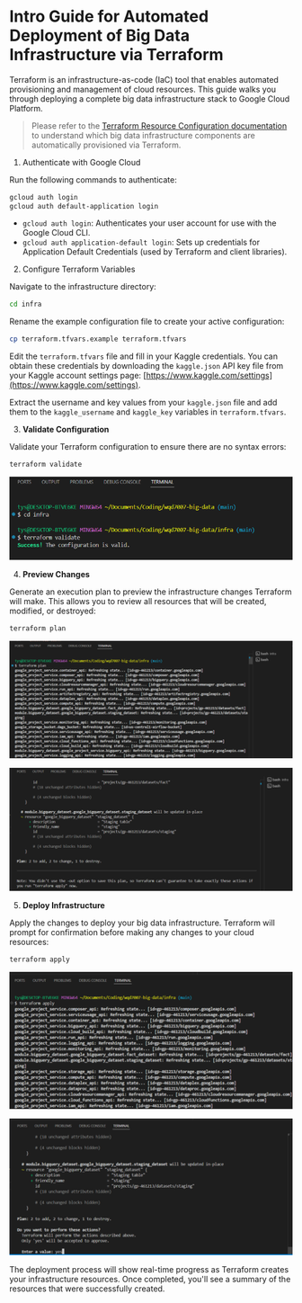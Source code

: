 # Intro Guide for Automated Deployment of Big Data Infrastructure via Terraform

Terraform is an infrastructure-as-code (IaC) tool that enables automated provisioning and management of cloud resources. This guide walks you through deploying a complete big data infrastructure stack to Google Cloud Platform.

> Please refer to the [Terraform Resource Configuration documentation](./README.md) to understand which big data infrastructure components are automatically provisioned via Terraform.

1. Authenticate with Google Cloud

Run the following commands to authenticate:

```
gcloud auth login
gcloud auth default-application login
```

- `gcloud auth login`: Authenticates your user account for use with the Google Cloud CLI.
- `gcloud auth application-default login`: Sets up credentials for Application Default Credentials (used by Terraform and client libraries).

2. Configure Terraform Variables

Navigate to the infrastructure directory:

```bash
cd infra
```

Rename the example configuration file to create your active configuration:

```bash
cp terraform.tfvars.example terraform.tfvars
```

Edit the `terraform.tfvars` file and fill in your Kaggle credentials. You can obtain these credentials by downloading the `kaggle.json` API key file from your Kaggle account settings page:  [https://www.kaggle.com/settings](https://www.kaggle.com/settings).

Extract the username and key values from your `kaggle.json` file and add them to the `kaggle_username` and `kaggle_key` variables in `terraform.tfvars`.

3. **Validate Configuration**

Validate your Terraform configuration to ensure there are no syntax errors:

```bash
terraform validate
```

![](/images/terraform-validate.png)


4. **Preview Changes**

Generate an execution plan to preview the infrastructure changes Terraform will make. This allows you to review all resources that will be created, modified, or destroyed:

```bash
terraform plan
```

![](/images/terraform-plan1.png)

![](/images/terraform-plan2.png)

5. **Deploy Infrastructure**

Apply the changes to deploy your big data infrastructure. Terraform will prompt for confirmation before making any changes to your cloud resources:

```bash
terraform apply
```

![](/images/terraform-apply1.png)


![](/images/terraform-apply2.png)

The deployment process will show real-time progress as Terraform creates your infrastructure resources. Once completed, you'll see a summary of the resources that were successfully created.

